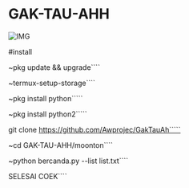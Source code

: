 # GAK-TAU-AHH


![IMG]()



#install

~pkg update && upgrade````

~termux-setup-storage````

~pkg install python`````

~pkg install python2`````

git clone https://github.com/Awprojec/GakTauAh`````

~cd GAK-TAU-AHH/moonton````

~python bercanda.py --list list.txt````

SELESAI COEK````
